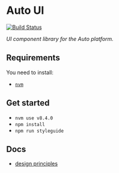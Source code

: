 # Auto UI

[![Build Status](https://secure.travis-ci.org/x-team/auto-ui.png)](http://travis-ci.org/x-team/auto-ui)

_UI component library for the Auto platform._

## Requirements

You need to install:

- [`nvm`](https://github.com/creationix/nvm)

## Get started

- `nvm use v8.4.0`
- `npm install`
- `npm run styleguide`

## Docs

- [design principles](./docs/design-principles.md)
